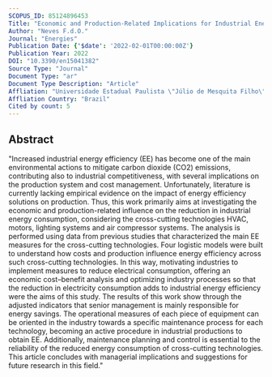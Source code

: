 ```yaml
---
SCOPUS_ID: 85124896453
Title: "Economic and Production-Related Implications for Industrial Energy Efficiency: A Logistic Regression Analysis on Cross-Cutting Technologies"
Author: "Neves F.d.O."
Journal: "Energies"
Publication Date: {'$date': '2022-02-01T00:00:00Z'}
Publication Year: 2022
DOI: "10.3390/en15041382"
Source Type: "Journal"
Document Type: "ar"
Document Type Description: "Article"
Affliation: "Universidade Estadual Paulista \"Júlio de Mesquita Filho\""
Affliation Country: "Brazil"
Cited by count: 5
---
```


## Abstract
"Increased industrial energy efficiency (EE) has become one of the main environmental actions to mitigate carbon dioxide (CO2) emissions, contributing also to industrial competitiveness, with several implications on the production system and cost management. Unfortunately, literature is currently lacking empirical evidence on the impact of energy efficiency solutions on production. Thus, this work primarily aims at investigating the economic and production-related influence on the reduction in industrial energy consumption, considering the cross-cutting technologies HVAC, motors, lighting systems and air compressor systems. The analysis is performed using data from previous studies that characterized the main EE measures for the cross-cutting technologies. Four logistic models were built to understand how costs and production influence energy efficiency across such cross-cutting technologies. In this way, motivating industries to implement measures to reduce electrical consumption, offering an economic cost–benefit analysis and optimizing industry processes so that the reduction in electricity consumption adds to industrial energy efficiency were the aims of this study. The results of this work show through the adjusted indicators that senior management is mainly responsible for energy savings. The operational measures of each piece of equipment can be oriented in the industry towards a specific maintenance process for each technology, becoming an active procedure in industrial productions to obtain EE. Additionally, maintenance planning and control is essential to the reliability of the reduced energy consumption of cross-cutting technologies. This article concludes with managerial implications and suggestions for future research in this field."
